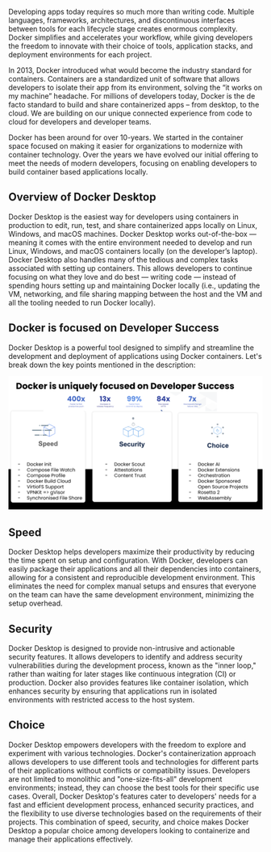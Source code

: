 
Developing apps today requires so much more than writing code. Multiple languages, frameworks, architectures, and discontinuous interfaces between tools for each lifecycle stage creates enormous complexity. Docker simplifies and accelerates your workflow, while giving developers the freedom to innovate with their choice of tools, application stacks, and deployment environments for each project.

In 2013, Docker introduced what would become the industry standard for containers. Containers are a standardized unit of software that allows developers to isolate their app from its environment, solving the “it works on my machine” headache. For millions of developers today, Docker is the de facto standard to build and share containerized apps – from desktop, to the cloud. We are building on our unique connected experience from code to cloud for developers and developer teams.



Docker has been around for over 10-years. We started in the container space focused on making it easier for organizations to modernize with container technology. Over the years we have evolved our initial offering to meet the needs of modern developers, focusing on enabling developers to build container based applications locally. 


## Overview of Docker Desktop

Docker Desktop is the easiest way for developers using containers in production to edit, run, test, and share containerized apps locally on Linux, Windows, and macOS machines. Docker Desktop works out-of-the-box — meaning it comes with the entire environment needed to develop and run Linux, Windows, and macOS containers locally (on the developer’s laptop). Docker Desktop also handles many of the tedious and complex tasks associated with setting up containers. This allows developers to continue focusing on what they love and do best — writing code — instead of spending hours setting up and maintaining Docker locally (i.e., updating the VM, networking, and file sharing mapping between the host and the VM and all the tooling needed to run Docker locally). 


## Docker is focused on Developer Success

Docker Desktop is a powerful tool designed to simplify and streamline the development and deployment of applications using Docker containers. Let's break down the key points mentioned in the description:

![dockerpillars](dockerpillars.png)


## Speed

Docker Desktop helps developers maximize their productivity by reducing the time spent on setup and configuration. With Docker, developers can easily package their applications and all their dependencies into containers, allowing for a consistent and reproducible development environment. This eliminates the need for complex manual setups and ensures that everyone on the team can have the same development environment, minimizing the setup overhead.


## Security

Docker Desktop is designed to provide non-intrusive and actionable security features. It allows developers to identify and address security vulnerabilities during the development process, known as the "inner loop," rather than waiting for later stages like continuous integration (CI) or production. Docker also provides features like container isolation, which enhances security by ensuring that applications run in isolated environments with restricted access to the host system.


## Choice

Docker Desktop empowers developers with the freedom to explore and experiment with various technologies. Docker's containerization approach allows developers to use different tools and technologies for different parts of their applications without conflicts or compatibility issues. Developers are not limited to monolithic and "one-size-fits-all" development environments; instead, they can choose the best tools for their specific use cases.
Overall, Docker Desktop's features cater to developers' needs for a fast and efficient development process, enhanced security practices, and the flexibility to use diverse technologies based on the requirements of their projects. This combination of speed, security, and choice makes Docker Desktop a popular choice among developers looking to containerize and manage their applications effectively.



